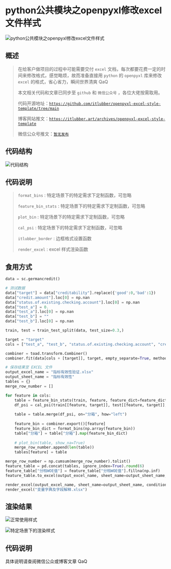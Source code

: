 # python公共模块之openpyxl修改excel文件样式

![python公共模块之openpyxl修改excel文件样式](https://itlubber.art/upload/2022/10/2022102501.png)

## 概述


> 在给客户做项目的过程中可能需要交付 `excel` 文档，每次都要花费一定的时间来修改格式，感觉略烦，故而准备直接用 `python` 的 `openpyxl` 库来修改 `excel` 的格式，省心省力，瞬间世界清爽 QaQ
> 
> 本文相关代码和文章已同步至 `github` 和 `微信公众号` ，各位大佬按需取用。
> 
> 代码开源地址：[`https://github.com/itlubber/openpyxl-excel-style-template/tree/main`](https://github.com/itlubber/openpyxl-excel-style-template/tree/main)
>
> 博客网站推文：[`https://itlubber.art/archives/openpyxl-excel-style-template`](https://itlubber.art/archives/openpyxl-excel-style-template)
> 
> 微信公众号推文：[`暂无发布`](https://mp.weixin.qq.com/s/ozvbv-ToHB4gQe5LKw4PXQ)


## 代码结构

![代码结构](https://itlubber.art/upload/2022/10/2022102503.png)

## 代码说明

> `format_bins` : 特定场景下的特定需求下定制函数，可忽略
> 
> `feature_bin_stats` : 特定场景下的特定需求下定制函数，可忽略
> 
> `plot_bin` : 特定场景下的特定需求下定制函数，可忽略
> 
> `cal_psi` : 特定场景下的特定需求下定制函数，可忽略
> 
> `itlubber_border` : 边框格式设置函数
> 
> `render_excel` : excel 样式渲染函数


## 食用方式

```python
data = sc.germancredit()

# 测试数据
data["target"] = data["creditability"].replace({'good':0,'bad':1})
data["credit.amount"].loc[0] = np.nan
data["status.of.existing.checking.account"].loc[0] = np.nan
data["test_a"] = 0.
data["test_a"].loc[0] = np.nan
data["test_b"] = ""
data["test_b"].loc[0] = np.nan

train, test = train_test_split(data, test_size=0.3,)

target = "target"
cols = ["test_a", "test_b", "status.of.existing.checking.account", "credit.amount"]

combiner = toad.transform.Combiner()
combiner.fit(data[cols + [target]], target, empty_separate=True, method="chi", min_samples=0.2)

# 保存结果至 EXCEL 文件
output_excel_name = "指标有效性验证.xlsx"
output_sheet_name = "指标有效性"
tables = {}
merge_row_number = []

for feature in cols:
    table = feature_bin_stats(train, feature, feature_dict=feature_dict, rules={})
    df_psi = cal_psi(train[[feature, target]], test[[feature, target]], feature, combiner=combiner)
    
    table = table.merge(df_psi, on="分箱", how="left")
    
    feature_bin = combiner.export()[feature]
    feature_bin_dict = format_bins(np.array(feature_bin))
    table["分箱"] = table["分箱"].map(feature_bin_dict)
    
    # plot_bin(table, show_na=True)
    merge_row_number.append(len(table))
    tables[feature] = table

merge_row_number = np.cumsum(merge_row_number).tolist()
feature_table = pd.concat(tables, ignore_index=True).round(6)
feature_table["分档WOE值"] = feature_table["分档WOE值"].fillna(np.inf)
feature_table.to_excel(output_excel_name, sheet_name=output_sheet_name, index=False, header=True, startcol=0, startrow=0)

render_excel(output_excel_name, sheet_name=output_sheet_name, conditional_columns=["J", "N"], freeze="D2", merge_rows=merge_row_number, percent_columns=[5, 7, 9, 10])
render_excel("变量字典及字段解释.xlsx")
```


## 渲染结果

![正常使用样式](https://itlubber.art/upload/2022/10/2022102502.png)


![特定场景下的渲染样式](https://itlubber.art/upload/2022/10/2022102501.png)


## 代码说明

具体说明请查阅微信公众或博客文章 QaQ
